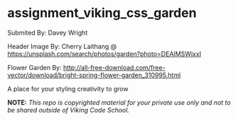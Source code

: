 assignment_viking_css_garden
============================

Submited By: Davey Wright

Header Image By: Cherry Laithang @ https://unsplash.com/search/photos/garden?photo=DEAIMSWjxxI

Flower Garden By: http://all-free-download.com/free-vector/download/bright-spring-flower-garden_310995.html

A place for your styling creativity to grow

**NOTE:** *This repo is copyrighted material for your private use only and not to be shared outside of Viking Code School.*

